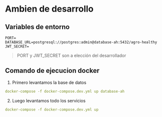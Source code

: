 # Ambien de desarrollo
## Variables de entorno
```.env
PORT=
DATABASE_URL=postgresql://postgres:admin@database-ah:5432/agro-healthy
JWT_SECRET=
```

> PORT y JWT_SECRET son a elección del desarrollador


## Comando de ejecucion docker

1. Primero levantamos la base de datos
```yml
docker-compose -f docker-compose.dev.yml up database-ah
```

2. Luego levantamos todo los servicios
```yml
docker-compose -f docker-compose.dev.yml up
```